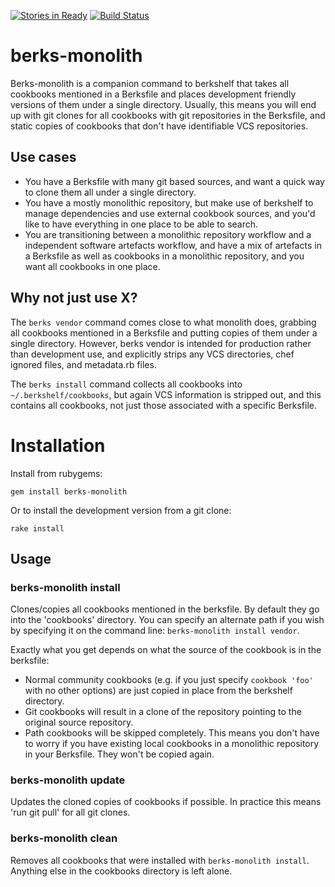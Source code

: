 [![Stories in Ready](https://badge.waffle.io/mivok/berks-monolith.png?label=ready&title=Ready)](https://waffle.io/mivok/berks-monolith)
[![Build Status](https://travis-ci.org/mivok/berks-monolith.svg?branch=master)](https://travis-ci.org/mivok/berks-monolith)

# berks-monolith

Berks-monolith is a companion command to berkshelf that takes all cookbooks
mentioned in a Berksfile and places development friendly versions of them
under a single directory. Usually, this means you will end up with git clones
for all cookbooks with git repositories in the Berksfile, and static copies of
cookbooks that don't have identifiable VCS repositories.

## Use cases

* You have a Berksfile with many git based sources, and want a quick way to
  clone them all under a single directory.
* You have a mostly monolithic repository, but make use of berkshelf to manage
  dependencies and use external cookbook sources, and you'd like to have
  everything in one place to be able to search.
* You are transitioning between a monolithic repository workflow and a
  independent software artefacts workflow, and have a mix of artefacts in a
  Berksfile as well as cookbooks in a monolithic repository, and you want all
  cookbooks in one place.

## Why not just use X?

The `berks vendor` command comes close to what monolith does, grabbing all
cookbooks mentioned in a Berksfile and putting copies of them under a single
directory. However, berks vendor is intended for production rather than
development use, and explicitly strips any VCS directories, chef ignored
files, and metadata.rb files.

The `berks install` command collects all cookbooks into
`~/.berkshelf/cookbooks`, but again VCS information is stripped out, and this
contains all cookbooks, not just those associated with a specific Berksfile.

# Installation

Install from rubygems:

    gem install berks-monolith

Or to install the development version from a git clone:

    rake install

## Usage

### berks-monolith install

Clones/copies all cookbooks mentioned in the berksfile. By default they go
into the 'cookbooks' directory. You can specify an alternate path if you wish
by specifying it on the command line: `berks-monolith install vendor`.

Exactly what you get depends on what the source of the cookbook is in the
berksfile:

* Normal community cookbooks (e.g. if you just specify `cookbook 'foo'` with
  no other options) are just copied in place from the berkshelf directory.
* Git cookbooks will result in a clone of the repository pointing to the
  original source repository.
* Path cookbooks will be skipped completely. This means you don't have to
  worry if you have existing local cookbooks in a monolithic repository in
  your Berksfile. They won't be copied again.

### berks-monolith update

Updates the cloned copies of cookbooks if possible. In practice this means
'run git pull' for all git clones.

### berks-monolith clean

Removes all cookbooks that were installed with `berks-monolith install`.
Anything else in the cookbooks directory is left alone.
